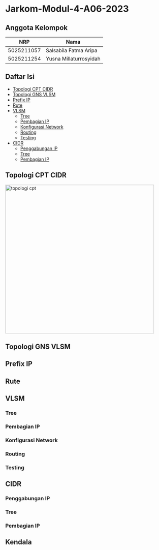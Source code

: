 # Jarkom-Modul-4-A06-2023

## Anggota Kelompok

| NRP        | Nama                        |
| ---------- | --------------------------- |
| 5025211057 | Salsabila Fatma Aripa       |
| 5025211254 | Yusna Millaturrosyidah      |

## Daftar Isi
- [Topologi CPT CIDR](#topologi-cpt-cidr)
- [Topologi GNS VLSM](#topologi-gns-vlsm)
- [Prefix IP](#prefix-ip)
- [Rute](#rute)
- [VLSM](#vlsm)
  - [Tree](#tree)
  - [Pembagian IP](#pembagian-ip)
  - [Konfigurasi Network](#konfigurasi-network)
  - [Routing](#routing)
  - [Testing](#testing) 
- [CIDR](#cidr)
  - [Penggabungan IP](#penggabungan-ip)
  - [Tree](#tree)
  - [Pembagian IP](#pembagian-ip)

## Topologi CPT CIDR
<img width="468" alt="topologi cpt" src="https://github.com/bilaaripa/Jarkom-Modul-4-A06-2023/assets/91377793/b6269c02-ccee-4666-83a1-2f84b94277d7">

## Topologi GNS VLSM
## Prefix IP
## Rute
## VLSM
### Tree
### Pembagian IP
### Konfigurasi Network
### Routing
### Testing
## CIDR
### Penggabungan IP
### Tree
### Pembagian IP
## Kendala
